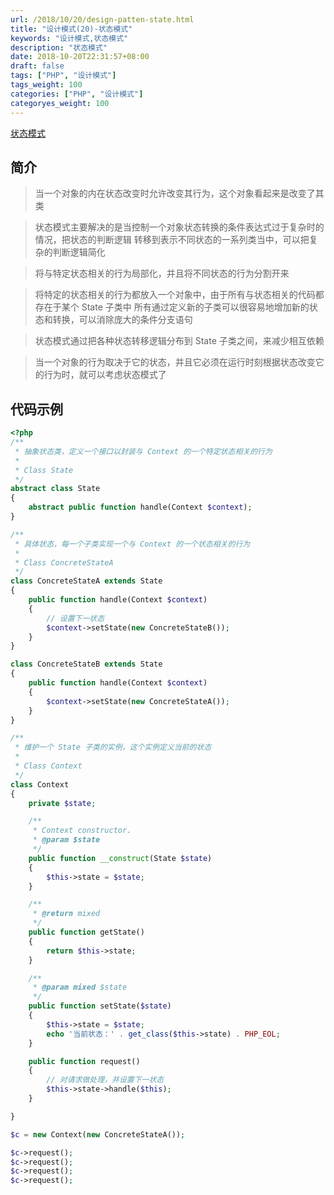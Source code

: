```yaml
---
url: /2018/10/20/design-patten-state.html
title: "设计模式(20)-状态模式"
keywords: "设计模式,状态模式"
description: "状态模式"
date: 2018-10-20T22:31:57+08:00
draft: false
tags: ["PHP", "设计模式"]
tags_weight: 100
categories: ["PHP", "设计模式"]
categoryes_weight: 100
---
```


[状态模式](https://github.com/wenjy/design_patten_php/blob/master/src/State.php)

## 简介

> 当一个对象的内在状态改变时允许改变其行为，这个对象看起来是改变了其类

> 状态模式主要解决的是当控制一个对象状态转换的条件表达式过于复杂时的情况，把状态的判断逻辑
转移到表示不同状态的一系列类当中，可以把复杂的判断逻辑简化

> 将与特定状态相关的行为局部化，并且将不同状态的行为分割开来

> 将特定的状态相关的行为都放入一个对象中，由于所有与状态相关的代码都存在于某个 State 子类中
所有通过定义新的子类可以很容易地增加新的状态和转换，可以消除庞大的条件分支语句

> 状态模式通过把各种状态转移逻辑分布到 State 子类之间，来减少相互依赖

> 当一个对象的行为取决于它的状态，并且它必须在运行时刻根据状态改变它的行为时，就可以考虑状态模式了

## 代码示例

```php
<?php
/**
 * 抽象状态类，定义一个接口以封装与 Context 的一个特定状态相关的行为
 *
 * Class State
 */
abstract class State
{
    abstract public function handle(Context $context);
}

/**
 * 具体状态，每一个子类实现一个与 Context 的一个状态相关的行为
 *
 * Class ConcreteStateA
 */
class ConcreteStateA extends State
{
    public function handle(Context $context)
    {
        // 设置下一状态
        $context->setState(new ConcreteStateB());
    }
}

class ConcreteStateB extends State
{
    public function handle(Context $context)
    {
        $context->setState(new ConcreteStateA());
    }
}

/**
 * 维护一个 State 子类的实例，这个实例定义当前的状态
 *
 * Class Context
 */
class Context
{
    private $state;

    /**
     * Context constructor.
     * @param $state
     */
    public function __construct(State $state)
    {
        $this->state = $state;
    }

    /**
     * @return mixed
     */
    public function getState()
    {
        return $this->state;
    }

    /**
     * @param mixed $state
     */
    public function setState($state)
    {
        $this->state = $state;
        echo '当前状态：' . get_class($this->state) . PHP_EOL;
    }

    public function request()
    {
        // 对请求做处理，并设置下一状态
        $this->state->handle($this);
    }

}

$c = new Context(new ConcreteStateA());

$c->request();
$c->request();
$c->request();
$c->request();
```
